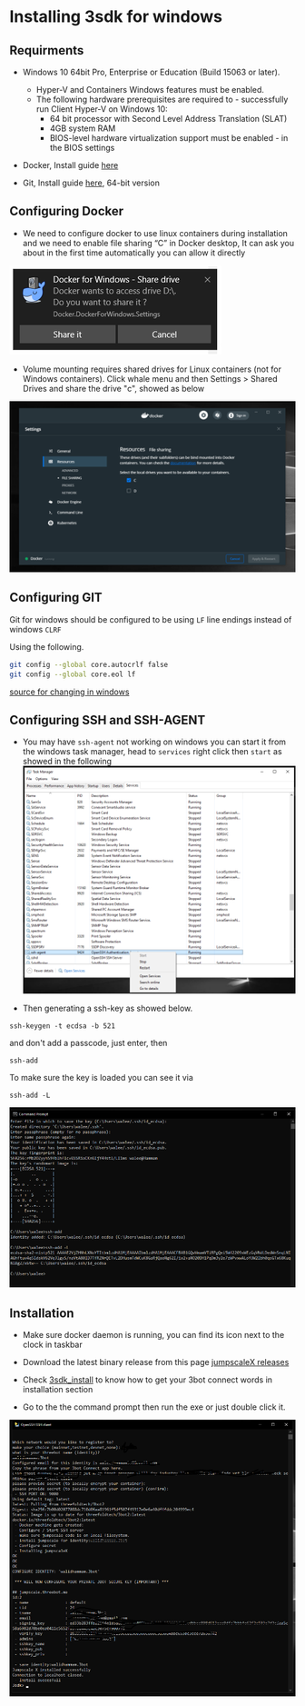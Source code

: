 # Installing 3sdk for windows

## Requirments

- Windows 10 64bit Pro, Enterprise or Education (Build 15063 or later).
  - Hyper-V and Containers Windows features must be enabled.
  - The following hardware prerequisites are required to -   successfully run Client Hyper-V on Windows 10:
    - 64 bit processor with Second Level Address Translation (SLAT)
    - 4GB system RAM
    - BIOS-level hardware virtualization support must be enabled - in the BIOS settings

- Docker, Install guide [here](https://docs.docker.com/docker-for-windows/)
- Git, Install guide [here](https://git-scm.com/download/win), 64-bit version

## Configuring Docker

- We need to configure docker to use linux containers during installation and we need to enable file sharing “C” in Docker desktop, It can ask you about in the first time automatically you can allow it directly

![windows_docker_ask](./img/docker_windows1.png)

- Volume mounting requires shared drives for Linux containers (not for Windows containers). Click whale menu and then Settings > Shared Drives and share the drive "c", showed as below

![windows_docker](./img/docker_windows.png)

## Configuring GIT

Git for windows should be configured to be using `LF` line endings instead of windows `CLRF`

Using the following.

```bash
git config --global core.autocrlf false
git config --global core.eol lf
```

[source for changing in windows](https://stackoverflow.com/questions/2517190/how-do-i-force-git-to-use-lf-instead-of-crlf-under-windows)

## Configuring SSH and SSH-AGENT

- You may have `ssh-agent` not working on windows you can start it from the windows task manager, head to `services` right click then `start`
as showed in the following
    ![sshagent](./img/sshagent.png)

- Then generating a ssh-key as showed below.

```
ssh-keygen -t ecdsa -b 521
```

and don't add a passcode, just enter, then

```
ssh-add
```

To make sure the key is loaded you can see it via

```
ssh-add -L
```

![sshkeys](./img/sshkeys.png)

## Installation

- Make sure docker daemon is running, you can find its icon next to the clock in taskbar

- Download the latest binary release from this page [jumpscaleX releases](https://github.com/threefoldtech/jumpscaleX_core/releases)

- Check [3sdk_install](3sdk_install.md) to know how to get your 3bot connect words in installation section

- Go to the the command prompt then run the exe or just double click it.

![windows](./img/install_windows.png)
